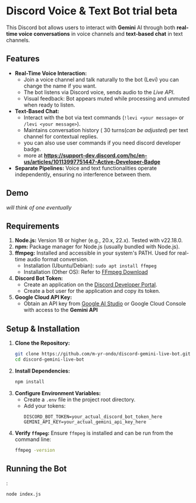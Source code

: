 # Discord Voice & Text Bot trial beta

This Discord bot allows users to interact with  **Gemini** AI through both **real-time voice conversations** in voice channels and **text-based chat** in text channels.

## Features

*   **Real-Time Voice Interaction:**
    *   Join a voice channel and talk naturally to the bot (Levi) you can change the name if you want.
    *   The bot listens via Discord voice, sends audio to the *Live API*.
    *   Visual feedback: Bot appears muted while processing and unmuted when ready to listen.
*   **Text-Based Chat:**
    *   Interact with the bot via text commands (`!levi <your message>` or `/levi <your message>`).
    *   Maintains conversation history ( 30 turns(*can be adjusted*) per text channel for contextual replies.
    *   you can also use user commands if you need discord developer badge.
    *   more at **https://support-dev.discord.com/hc/en-us/articles/10113997751447-Active-Developer-Badge**
*   **Separate Pipelines:** Voice and text functionalities operate independently, ensuring no interference between them.

## Demo

*will think of one eventually*

## Requirements

1.  **Node.js:** Version 18 or higher (e.g., 20.x, 22.x). Tested with v22.18.0.
2.  **npm:** Package manager for Node.js (usually bundled with Node.js).
3.  **ffmpeg:** Installed and accessible in your system's PATH. Used for real-time audio format conversion.
    *   Installation (Ubuntu/Debian): `sudo apt install ffmpeg`
    *   Installation (Other OS): Refer to [FFmpeg Download](https://ffmpeg.org/download.html)
4.  **Discord Bot Token:**
    *   Create an application on the [Discord Developer Portal](https://discord.com/developers/applications).
    *   Create a bot user for the application and copy its token.
5.  **Google Cloud API Key:**
    *   Obtain an API key from [Google AI Studio](https://aistudio.google.com/) or Google Cloud Console with access to the **Gemini API**

## Setup & Installation

1.  **Clone the Repository:**
    ```bash
    git clone https://github.com/m-yr-ondo/discord-gemini-live-bot.git
    cd discord-gemini-live-bot
    ```
2.  **Install Dependencies:**
    ```bash
    npm install
    ```
3.  **Configure Environment Variables:**
    *   Create a `.env` file in the project root directory.
    *   Add your tokens:
        ```
        DISCORD_BOT_TOKEN=your_actual_discord_bot_token_here
        GEMINI_API_KEY=your_actual_gemini_api_key_here
        ```
4.  **Verify `ffmpeg`:**
    Ensure `ffmpeg` is installed and can be run from the command line:
    ```bash
    ffmpeg -version
    ```

## Running the Bot

:

```bash
node index.js


